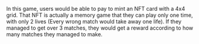 ﻿In this game, users would be able to pay to mint an NFT card with a 4x4 grid. That NFT is actually a memory game that they can play only one time, with only 2 lives (Every wrong match would take away one life). If they managed to get over 3 matches, they would get a reward according to how many matches they managed to make.

